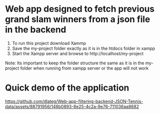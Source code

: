 # Web app designed to fetch previous grand slam winners from a json file in the backend 
1. To run this project download Xammp
2. Save the my-project folder exactly as it is in the htdocs folder in xampp
3. Start the Xampp server and browse to http://localhost/my-project

Note: Its important to keep the folder structure the same as it is in the my-project folder when running from xampp server or the app will not work

# Quick demo of the application
https://github.com/dlateg/Web-app-filtering-backend-JSON-Tennis-data/assets/88791956/148b0893-8e25-4c2a-9e76-711036aa8682

